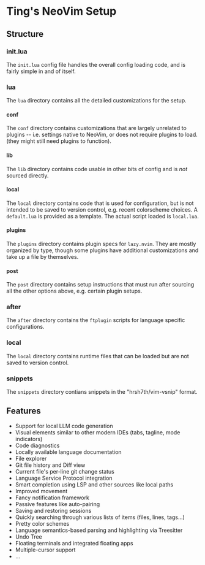 # Ting's NeoVim Setup

## Structure

### init.lua

The `init.lua` config file handles the overall config loading code, and is
fairly simple in and of itself.

### lua

The `lua` directory contains all the detailed customizations for the setup.

#### conf

The `conf` directory contains customizations that are largely unrelated to
plugins -- i.e. settings native to NeoVim, or does not require plugins to load.
(they might still need plugins to function).

#### lib

The `lib` directory contains code usable in other bits of config and is _not_
sourced directly.

#### local

The `local` directory contains code that is used for configuration, but is not
intended to be saved to version control, e.g. recent colorscheme choices. A
`default.lua` is provided as a template. The actual script loaded is
`local.lua`.

#### plugins

The `plugins` directory contains plugin specs for `lazy.nvim`. They are mostly
organized by type, though some plugins have additional customizations and take
up a file by themselves.

#### post

The `post` directory contains setup instructions that must run after sourcing
all the other options above, e.g. certain plugin setups.

### after

The `after` directory contains the `ftplugin` scripts for language specific
configurations.

### local

The `local` directory contains runtime files that can be loaded but are not
saved to version control.

### snippets

The `snippets` directory contians snippets in the "hrsh7th/vim-vsnip" format.

## Features

- Support for local LLM code generation
- Visual elements similar to other modern IDEs (tabs, tagline, mode indicators)
- Code diagnostics
- Locally available language documentation
- File explorer
- Git file history and Diff view
- Current file's per-line git change status
- Language Service Protocol integration
- Smart completion using LSP and other sources like local paths
- Improved movement
- Fancy notification framework
- Passive features like auto-pairing
- Saving and restoring sessions
- Quickly searching through various lists of items (files, lines, tags...)
- Pretty color schemes
- Language semantics-based parsing and highlighting via Treesitter
- Undo Tree
- Floating terminals and integrated floating apps
- Multiple-cursor support
- ...
